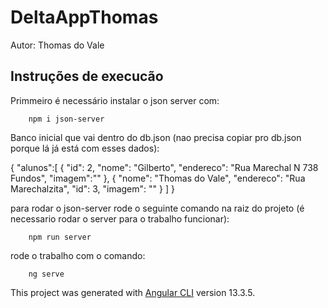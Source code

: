# DeltaAppThomas

Autor: Thomas do Vale

## Instruções de execucão

Primmeiro é necessário instalar o json server com:

        npm i json-server


Banco inicial que vai dentro do db.json (nao precisa copiar pro db.json porque lá já está com esses dados):

{
    "alunos":[
            {
      "id": 2,
      "nome": "Gilberto",
      "endereco": "Rua Marechal N 738 Fundos",
      "imagem":""
    },
    {
      "nome": "Thomas do Vale",
      "endereco": "Rua Marechalzita",
      "id": 3,
      "imagem": ""
    }
    ]
}

para rodar o json-server rode o seguinte comando na raiz do projeto (é necessario rodar o server para o trabalho funcionar):

        npm run server


rode o trabalho com o comando:

        ng serve


This project was generated with [Angular CLI](https://github.com/angular/angular-cli) version 13.3.5.

